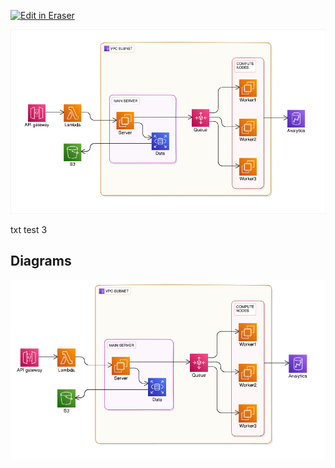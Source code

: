 <p><a target="_blank" href="https://eraser-qa.web.app/workspace/kaluo6NRFTo77Q2tvE2x" id="edit-in-eraser-github-link"><img alt="Edit in Eraser" src="https://firebasestorage.googleapis.com/v0/b/second-petal-295822.appspot.com/o/images%2Fgithub%2FOpen%20in%20Eraser.svg?alt=media&amp;token=968381c8-a7e7-472a-8ed6-4a6626da5501"></a></p>

![Figure 1](/.eraser/kaluo6NRFTo77Q2tvE2x___Qxtsss9kS8O75Kn5SgLmGHQrrkC2___---figure---eaew2RsLAsnxQAbVIJxnF---figure---XL6TBiDR-q1dD2c_VcQV8Q.png "Figure 1")

txt test 3


<!-- eraser-additional-content -->
## Diagrams
<!-- eraser-additional-files -->
<a href="/README-cloud-architecture-1.eraserdiagram" data-element-id="fekeZuwfscmUVVH79b9wi"><img src="/.eraser/kaluo6NRFTo77Q2tvE2x___Qxtsss9kS8O75Kn5SgLmGHQrrkC2___---diagram----b0ef5bbf28af3e66434df3d5a7324563.png" alt="" data-element-id="fekeZuwfscmUVVH79b9wi" /></a>
<!-- end-eraser-additional-files -->
<!-- end-eraser-additional-content -->
<!--- Eraser file: https://eraser-qa.web.app/workspace/kaluo6NRFTo77Q2tvE2x --->